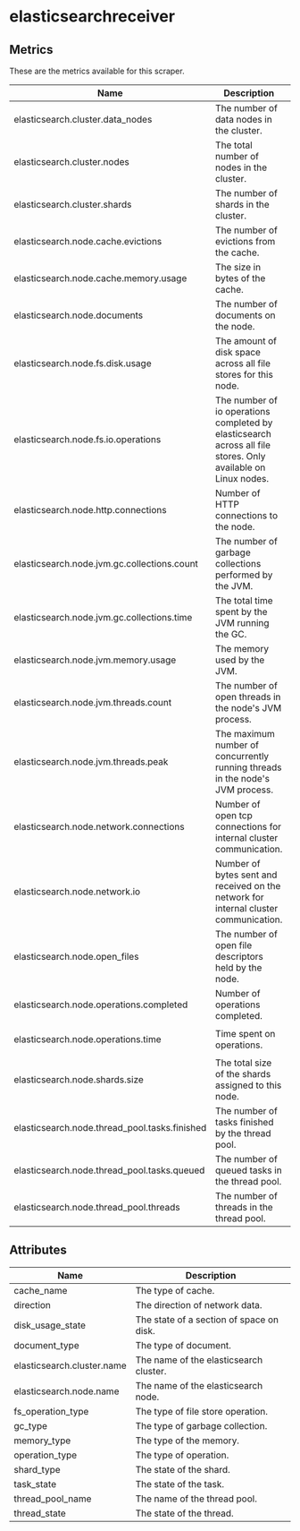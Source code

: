 [comment]: <> (Code generated by mdatagen. DO NOT EDIT.)

# elasticsearchreceiver

## Metrics

These are the metrics available for this scraper.

| Name | Description | Unit | Type | Attributes |
| ---- | ----------- | ---- | ---- | ---------- |
| elasticsearch.cluster.data_nodes | The number of data nodes in the cluster. | {nodes} | Sum(Int) | <ul> </ul> |
| elasticsearch.cluster.nodes | The total number of nodes in the cluster. | {nodes} | Sum(Int) | <ul> </ul> |
| elasticsearch.cluster.shards | The number of shards in the cluster. | {shards} | Sum(Int) | <ul> <li>shard_type</li> </ul> |
| elasticsearch.node.cache.evictions | The number of evictions from the cache. | {evictions} | Sum(Int) | <ul> <li>cache_name</li> </ul> |
| elasticsearch.node.cache.memory.usage | The size in bytes of the cache. | By | Sum(Int) | <ul> <li>cache_name</li> </ul> |
| elasticsearch.node.documents | The number of documents on the node. | {documents} | Sum(Int) | <ul> <li>document_type</li> </ul> |
| elasticsearch.node.fs.disk.usage | The amount of disk space across all file stores for this node. | By | Sum(Int) | <ul> <li>disk_usage_state</li> </ul> |
| elasticsearch.node.fs.io.operations | The number of io operations completed by elasticsearch across all file stores. Only available on Linux nodes. | {operations} | Sum(Int) | <ul> <li>fs_operation_type</li> </ul> |
| elasticsearch.node.http.connections | Number of HTTP connections to the node. | {connections} | Sum(Int) | <ul> </ul> |
| elasticsearch.node.jvm.gc.collections.count | The number of garbage collections performed by the JVM. | {collections} | Sum(Int) | <ul> <li>gc_type</li> </ul> |
| elasticsearch.node.jvm.gc.collections.time | The total time spent by the JVM running the GC. | ms | Sum(Int) | <ul> <li>gc_type</li> </ul> |
| elasticsearch.node.jvm.memory.usage | The memory used by the JVM. | By | Sum(Int) | <ul> <li>memory_type</li> </ul> |
| elasticsearch.node.jvm.threads.count | The number of open threads in the node's JVM process. | {threads} | Sum(Int) | <ul> </ul> |
| elasticsearch.node.jvm.threads.peak | The maximum number of concurrently running threads in the node's JVM process. | {threads} | Gauge(Int) | <ul> </ul> |
| elasticsearch.node.network.connections | Number of open tcp connections for internal cluster communication. | {connections} | Sum(Int) | <ul> </ul> |
| elasticsearch.node.network.io | Number of bytes sent and received on the network for internal cluster communication. | By | Sum(Int) | <ul> <li>direction</li> </ul> |
| elasticsearch.node.open_files | The number of open file descriptors held by the node. | {files} | Sum(Int) | <ul> </ul> |
| elasticsearch.node.operations.completed | Number of operations completed. | {operations} | Sum(Int) | <ul> <li>operation_type</li> </ul> |
| elasticsearch.node.operations.time | Time spent on operations. | ms | Sum(Int) | <ul> <li>operation_type</li> </ul> |
| elasticsearch.node.shards.size | The total size of the shards assigned to this node. | By | Sum(Int) | <ul> </ul> |
| elasticsearch.node.thread_pool.tasks.finished | The number of tasks finished by the thread pool. | {tasks} | Sum(Int) | <ul> <li>thread_pool_name</li> <li>task_state</li> </ul> |
| elasticsearch.node.thread_pool.tasks.queued | The number of queued tasks in the thread pool. | {tasks} | Sum(Int) | <ul> <li>thread_pool_name</li> </ul> |
| elasticsearch.node.thread_pool.threads | The number of threads in the thread pool. | {threads} | Sum(Int) | <ul> <li>thread_state</li> </ul> |

## Attributes

| Name | Description |
| ---- | ----------- |
| cache_name | The type of cache. |
| direction | The direction of network data. |
| disk_usage_state | The state of a section of space on disk. |
| document_type | The type of document. |
| elasticsearch.cluster.name | The name of the elasticsearch cluster. |
| elasticsearch.node.name | The name of the elasticsearch node. |
| fs_operation_type | The type of file store operation. |
| gc_type | The type of garbage collection. |
| memory_type | The type of the memory. |
| operation_type | The type of operation. |
| shard_type | The state of the shard. |
| task_state | The state of the task. |
| thread_pool_name | The name of the thread pool. |
| thread_state | The state of the thread. |

